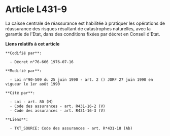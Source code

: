 # Article L431-9

La caisse centrale de réassurance est habilitée à pratiquer les opérations de réassurance des risques résultant de
catastrophes naturelles, avec la garantie de l'Etat, dans des conditions fixées par décret en Conseil d'Etat.

**Liens relatifs à cet article**

	**Codifié par**:

	  - Décret n°76-666 1976-07-16

	**Modifié par**:

	  - Loi n°90-509 du 25 juin 1990 - art. 2 () JORF 27 juin 1990 en vigueur le 1er août 1990

	**Cité par**:

	  - Loi - art. 80 (M)
	  - Code des assurances - art. R431-16-2 (V)
	  - Code des assurances - art. R431-16-3 (V)

	**Liens**:

	  - TXT_SOURCE: Code des assurances - art. R*431-18 (Ab)

